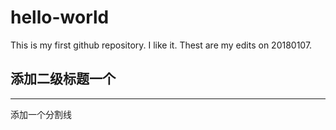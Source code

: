 # hello-world
This is my first github repository. I like it.
Thest are my edits on 20180107.

## 添加二级标题一个

*****

添加一个分割线